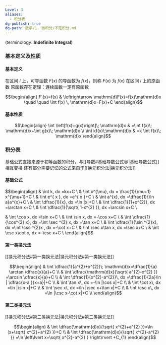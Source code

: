 ```yaml
---
Level: 3
aliases:
  - 积分表
dg-publish: true
dg-path: 数学/1. 微积分/不定积分.md
---
```



(terminology::**Indefinite Integral**)
### 基本定义及性质
#### 基本定义
在区间 $I$ 上，可导函数 $F(x)$ 的导函数为 $f(x)$，则称 $F(x)$ 为 $f(x)$ 在区间 $I$ 上的原函数
原函数存在定理：连续函数一定有原函数

$$\begin{align}
F'(x)=f(x)  & \leftrightarrow \mathrm{d}F(x)=f(x)\mathrm{d}x \quad \quad  \int f(x) \, \mathrm{d}x=F(x)+C
\end{align}$$

#### 基本性质
$$\begin{align}
\int \left[f(x)+g(x)\right]\; \mathrm{d}x & =\int f(x)\; \mathrm{d}x+\int g(x)\; \mathrm{d}x \\ 
\int kf(x)\;\mathrm{d}x & =k \int f(x)\; \mathrm{d}x
\end{align}$$

### 积分表
基础公式直接来源于初等函数的积分，与[[导数#基础导数公式😍\|基础导数公式]]相互变换
还有部分需要记忆的公式来自于[[换元积分法\|换元积分法]]

#### 基础公式
$$\begin{align}
 & \int  k\, dx =kx+C \\
 & \int  x^{\mu}\, dx = \frac{1}{\mu+1} x^{\mu+1}+C \\
 & \int  e^{ x }\, dx =e^{ x }+C \\
 & \int  a^{x}\, dx =\dfrac{1}{\ln a}a^{x}+C \\
 & \int   \dfrac{1}{x}\, dx =\ln |x|+C   \\
 &  \int   \dfrac{1}{1+x^{2}}\, dx =\arctan x+C \\
 &  \int   \dfrac{1}{\sqrt{ 1-x^{2} }}\, dx =\arcsin x+C \\

 & \int  \cos x\, dx =\sin x+C \\
 & \int  \sin x\, dx =-\cos x+C   \\
 & \int  \dfrac{1}{\cos^{2} x}\, dx =\int  \sec ^{2} x\, dx =\tan x+C \\
 & \int  \dfrac{1}{\sin ^{2}x}\, dx =\int  \csc ^{2}x \, dx =-\cot x+C  \\
& \int  \sec x\tan x\, dx =\sec x+C \\
 & \int  \csc x\cot x\, dx =-\csc x+C \\
\end{align}$$
#### 第一类换元法

[[换元积分法#第一类换元法\|换元积分法#第一类换元法]]

$$\begin{align}
 & \int \dfrac{1}{a^{2}+x^{2}}\; \mathrm{d}x=\dfrac{1}{a} \arctan \dfrac{x}{a}+C  \\
 & \int  \dfrac{\mathrm{d}x}{\sqrt{ a^{2}-x^{2} }}  =\arcsin \dfrac{x}{a}+C  \\
 & \int  \dfrac{1}{x^{2}-a^{2}}\, dx =\dfrac{1}{2a}\ln | \dfrac{x-a }{x+a}|+C  \\
 & \int  \tan x\, dx  =-\ln |\cos x|+C  \\
 & \int  \cot x\, dx =\ln |\sin x|+C  \\
& \int  \sec x\, dx =\ln |\sec x+\tan x|+C \\
 & \int  \csc x\, dx =\ln |\csc x-\cot x|+C \\
\end{align}$$
#### 第二类换元法
[[换元积分法#第二类换元法\|换元积分法#第二类换元法]]

$$\begin{align}
 &  \int \dfrac{\mathrm{d}x}{\sqrt{ x^{2}+a^{2} }}=\ln (x+\sqrt{ x^{2}+a^{2} })+C \\
 & \int \dfrac{\mathrm{d}x}{\sqrt{ x^{2}-a^{2} }} =\ln \left\lvert  x+\sqrt{ x^{2}-a^{2} } \right\rvert +C_{1}
\end{align}$$
